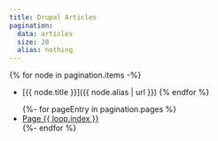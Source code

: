 ```yaml
---
title: Drupal Articles
pagination:
  data: articles
  size: 20
  alias: nothing
---
```


{% for node in pagination.items -%}
- [{{ node.title }}]({{ node.alias | url }})
{% endfor %}

<nav aria-label="Page navigation">
  <ul class="pagination">
  {%- for pageEntry in pagination.pages %}
    <li {% if page.url == pagination.hrefs[ loop.index0 ] %} aria-current="page" class="active page-item" {% endif %}    class="page-item">
      <a href="{{ pagination.hrefs[ loop.index0 ] | url }}" class="page-link">Page {{ loop.index }}</a>
    </li>
  {%- endfor %}
  </ul>
</nav>
